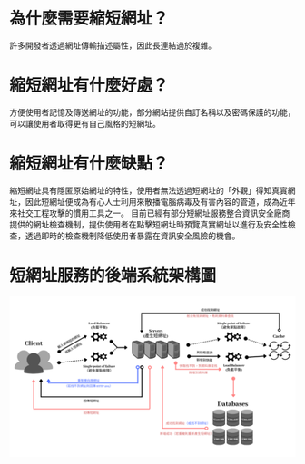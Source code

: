 # 為什麼需要縮短網址？
許多開發者透過網址傳輸描述屬性，因此長連結過於複雜。

# 縮短網址有什麼好處？
方便使用者記憶及傳送網址的功能，部分網站提供自訂名稱以及密碼保護的功能，可以讓使用者取得更有自己風格的短網址。

# 縮短網址有什麼缺點？
縮短網址具有隱匿原始網址的特性，使用者無法透過短網址的「外觀」得知真實網址，因此短網址便成為有心人士利用來散播電腦病毒及有害內容的管道，成為近年來社交工程攻擊的慣用工具之一。
目前已經有部分短網址服務整合資訊安全廠商提供的網址檢查機制，提供使用者在點擊短網址時預覽真實網址以進行及安全性檢查，透過即時的檢查機制降低使用者暴露在資訊安全風險的機會。

# 短網址服務的後端系統架構圖
![Getting Started](shorturl.png)